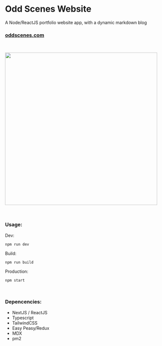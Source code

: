 # Odd Scenes Website

A Node/ReactJS portfolio website app, with a dynamic markdown blog

### [oddscenes.com](https://oddscenes.com)

&nbsp;&nbsp;

<img src="https://oddscenes.s3.amazonaws.com/screenshot-os-website.png" width="500" />

&nbsp;&nbsp;


### Usage:

Dev:

`npm run dev`

Build:

`npm run build`

Production:

`npm start`

&nbsp;&nbsp;&nbsp;&nbsp;

### Depencencies:
- NextJS / ReactJS
- Typescript
- TailwindCSS
- Easy Peasy/Redux
- MDX
- pm2

